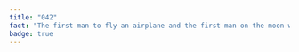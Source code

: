 ```yaml
---
title: "042"
fact: "The first man to fly an airplane and the first man on the moon were at some point in history alive at the same time. Orville Wright (airplane) died in 1948, while Neil Armstrong (moon landing) was born in 1930."
badge: true
---
```

